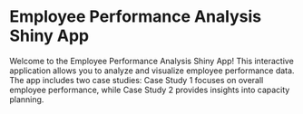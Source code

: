# Employee Performance Analysis Shiny App
Welcome to the Employee Performance Analysis Shiny App! This interactive application allows you to analyze and visualize employee performance data. The app includes two case studies: Case Study 1 focuses on overall employee performance, while Case Study 2 provides insights into capacity planning.
